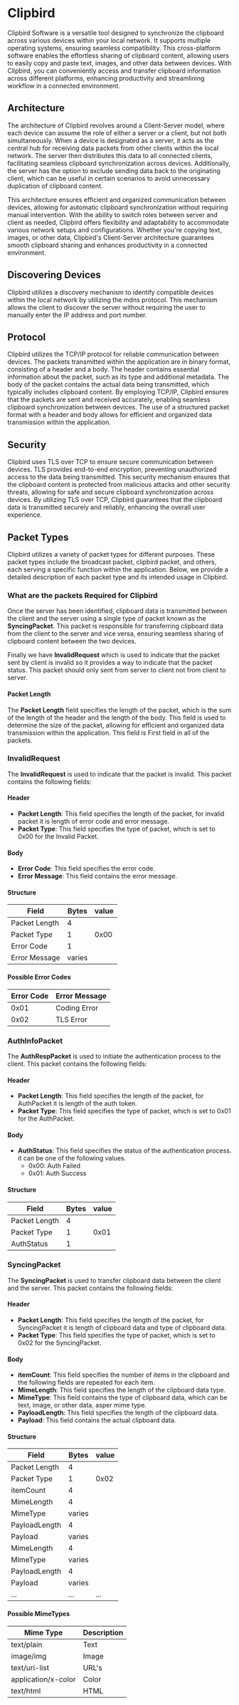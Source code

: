 <!--
 Copyright (c) 2023 Sri Lakshmi Kanthan P
 
 This software is released under the MIT License.
 https://opensource.org/licenses/MIT
-->

# Clipbird

Clipbird Software is a versatile tool designed to synchronize the clipboard across various devices within your local network. It supports multiple operating systems, ensuring seamless compatibility. This cross-platform software enables the effortless sharing of clipboard content, allowing users to easily copy and paste text, images, and other data between devices. With Clipbird, you can conveniently access and transfer clipboard information across different platforms, enhancing productivity and streamlining workflow in a connected environment.

## Architecture

The architecture of Clipbird revolves around a Client-Server model, where each device can assume the role of either a server or a client, but not both simultaneously. When a device is designated as a server, it acts as the central hub for receiving data packets from other clients within the local network. The server then distributes this data to all connected clients, facilitating seamless clipboard synchronization across devices. Additionally, the server has the option to exclude sending data back to the originating client, which can be useful in certain scenarios to avoid unnecessary duplication of clipboard content.

This architecture ensures efficient and organized communication between devices, allowing for automatic clipboard synchronization without requiring manual intervention. With the ability to switch roles between server and client as needed, Clipbird offers flexibility and adaptability to accommodate various network setups and configurations. Whether you're copying text, images, or other data, Clipbird's Client-Server architecture guarantees smooth clipboard sharing and enhances productivity in a connected environment.

## Discovering Devices

Clipbird utilizes a discovery mechanism to identify compatible devices within the local network by utilizing the mdns protocol. This mechanism allows the client to discover the server without requiring the user to manually enter the IP address and port number.

## Protocol

Clipbird utilizes the TCP/IP protocol for reliable communication between devices. The packets transmitted within the application are in binary format, consisting of a header and a body. The header contains essential information about the packet, such as its type and additional metadata. The body of the packet contains the actual data being transmitted, which typically includes clipboard content. By employing TCP/IP, Clipbird ensures that the packets are sent and received accurately, enabling seamless clipboard synchronization between devices. The use of a structured packet format with a header and body allows for efficient and organized data transmission within the application.

## Security

Clipbird uses TLS over TCP to ensure secure communication between devices. TLS provides end-to-end encryption, preventing unauthorized access to the data being transmitted. This security mechanism ensures that the clipboard content is protected from malicious attacks and other security threats, allowing for safe and secure clipboard synchronization across devices. By utilizing TLS over TCP, Clipbird guarantees that the clipboard data is transmitted securely and reliably, enhancing the overall user experience.

## Packet Types

Clipbird utilizes a variety of packet types for different purposes. These packet types include the broadcast packet, clipbird packet, and others, each serving a specific function within the application. Below, we provide a detailed description of each packet type and its intended usage in Clipbird.

### What are the packets Required for Clipbird

Once the server has been identified, clipboard data is transmitted between the client and the server using a single type of packet known as the **SyncingPacket**. This packet is responsible for transferring clipboard data from the client to the server and vice versa, ensuring seamless sharing of clipboard content between the two devices.

Finally we have **InvalidRequest** which is used to indicate that the packet sent by client is invalid so it provides a way to indicate that the packet status. This packet should only sent from server to client not from client to server.

#### Packet Length

The **Packet Length** field specifies the length of the packet, which is the sum of the length of the header and the length of the body. This field is used to determine the size of the packet, allowing for efficient and organized data transmission within the application. This field is First field in all of the packets.

### InvalidRequest

The **InvalidRequest** is used to indicate that the packet is invalid. This packet contains the following fields:

#### Header

- **Packet Length**: This field specifies the length of the packet, for invalid packet it is length of error code and error message.
- **Packet Type**: This field specifies the type of packet, which is set to 0x00 for the Invalid Packet.

#### Body

- **Error Code**: This field specifies the error code. 
- **Error Message**: This field contains the error message.

#### Structure

| Field           | Bytes  | value |
|-----------------|--------| ----- |
| Packet Length   | 4      |       |
| Packet Type     | 1      | 0x00  |
| Error Code      | 1      |       |
| Error Message   | varies |       |

#### Possible Error Codes

| Error Code | Error Message |
|------------|---------------|
| 0x01       | Coding Error  |
| 0x02       | TLS Error     |

### AuthInfoPacket

The **AuthRespPacket** is used to initiate the authentication process to the client. This packet contains the following fields:

#### Header

- **Packet Length**: This field specifies the length of the packet, for AuthPacket it is length of the auth token.
- **Packet Type**: This field specifies the type of packet, which is set to 0x01 for the AuthPacket.

#### Body

- **AuthStatus**: This field specifies the status of the authentication process. it can be one of the following values.
  - 0x00: Auth Failed
  - 0x01: Auth Success

#### Structure

| Field           | Bytes | value |
|-----------------|-------| ----- |
| Packet Length   | 4     |       |
| Packet Type     | 1     | 0x01  |
| AuthStatus      | 1     |       |

### SyncingPacket

The **SyncingPacket** is used to transfer clipboard data between the client and the server. This packet contains the following fields:

#### Header

- **Packet Length**: This field specifies the length of the packet, for SyncingPacket it is length of clipboard data and type of clipboard data.
- **Packet Type**: This field specifies the type of packet, which is set to 0x02 for the SyncingPacket.

#### Body

- **itemCount**: This field specifies the number of items in the clipboard and the following fields are repeated for each item.
- **MimeLength**: This field specifies the length of the clipboard data type.
- **MimeType**: This field contains the type of clipboard data, which can be text, image, or other data, asper mime type.
- **PayloadLength**: This field specifies the length of the clipboard data.
- **Payload**: This field contains the actual clipboard data.

#### Structure

| Field           | Bytes | value |
|-----------------|-------| ----- |
| Packet Length   | 4     |       |
| Packet Type     | 1     | 0x02  |
| itemCount       | 4     |       |
| MimeLength      | 4     |       |
| MimeType        | varies|       |
| PayloadLength   | 4     |       |
| Payload         | varies|       |
| MimeLength      | 4     |       |
| MimeType        | varies|       |
| PayloadLength   | 4     |       |
| Payload         | varies|       |
| ...             | ...   | ...   |

#### Possible MimeTypes

| Mime Type           | Description |
|---------------------|-------------|
| text/plain          | Text        |
| image/img           | Image       |
| text/uri-list       | URL's       |
| application/x-color | Color       |
| text/html           | HTML        |
